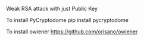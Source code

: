 Weak RSA attack with just Public Key


To install PyCryptodome
pip install pycryptodome

To install owiener
https://github.com/orisano/owiener
